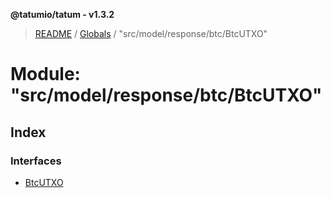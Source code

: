 **@tatumio/tatum - v1.3.2**

> [README](../README.md) / [Globals](../globals.md) / "src/model/response/btc/BtcUTXO"

# Module: "src/model/response/btc/BtcUTXO"

## Index

### Interfaces

* [BtcUTXO](../interfaces/_src_model_response_btc_btcutxo_.btcutxo.md)
